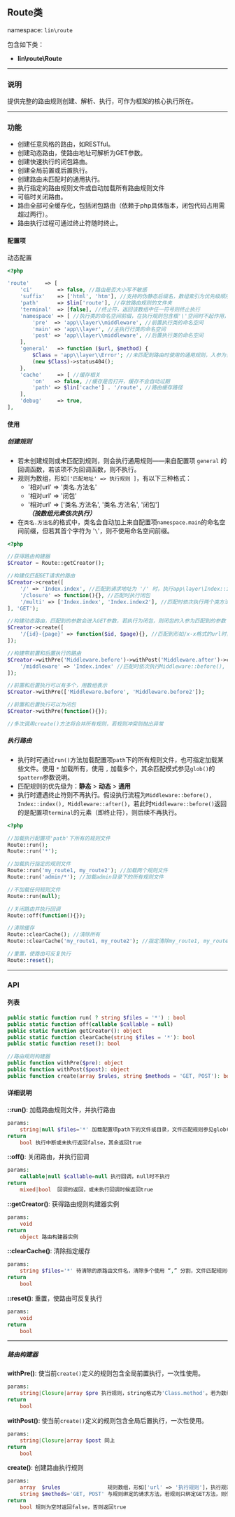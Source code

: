 Route类
----
namespace: `lin\route`

包含如下类：

* **lin\route\Route**

---

### 说明
提供完整的路由规则创建、解析、执行，可作为框架的核心执行所在。

---

### 功能

* 创建任意风格的路由，如RESTful。
* 创建动态路由，使路由地址可解析为GET参数。
* 创建快速执行的闭包路由。
* 创建全局前置或后置执行。
* 创建路由未匹配时的通用执行。
* 执行指定的路由规则文件或自动加载所有路由规则文件
* 可临时关闭路由。
* 路由全部可全缓存化，包括闭包路由（依赖于php具体版本，闭包代码占用需超过两行）。
* 路由执行过程可通过终止符随时终止。




#### 配置项

动态配置

~~~php
<?php

'route'     => [
    'ci'        => false, //路由是否大小写不敏感
    'suffix'    => ['html', 'htm'], //支持的伪静态后缀名，数组索引为优先级顺序
    'path'      => $lin['route'], //存放路由规则的文件夹
    'terminal'  => [false], //终止符，返回该数组中任一符号则终止执行
    'namespace' => [ //执行类的命名空间前缀，在执行规则包含根'\'空间时不起作用，如'\Class'
        'pre'  => 'app\\layer\\middleware', //前置执行类的命名空间
        'main' => 'app\\layer', //主执行行类的命名空间
        'post' => 'app\\layer\\middleware', //后置执行类的命名空间
    ],
    'general'   => function ($url, $method) {
        $Class = 'app\\layer\\Error'; //未匹配到路由时使用的通用规则，入参为当前请求url和method。若非回调则不执行
        (new $Class)->status404();
    },
    'cache'     => [ //缓存相关
        'on'   => false, //缓存是否打开，缓存不会自动过期
        'path' => $lin['cache'] . '/route', //路由缓存路径
    ],
    'debug'     => true,
],
~~~

#### 使用

##### 创建规则
* 若未创建规则或未匹配到规则，则会执行通用规则——来自配置项 `general` 的回调函数，若该项不为回调函数，则不执行。
* 规则为数组，形如`['匹配地址' => 执行规则 ]`，有以下三种格式：
    * '相对url' => '类名.方法名'
    * '相对url' => '闭包'
    * '相对url' => ['类名.方法名', '类名.方法名', '闭包'] ***（按数组元素依次执行）***
* 在`类名.方法名`的格式中，类名会自动加上来自配置项`namespace.main`的命名空间前缀，但若其首个字符为 '`\`'，则不使用命名空间前缀。
~~~php
<?php

//获得路由构建器
$Creator = Route::getCreator();

//构建仅匹配GET请求的路由
$Creator->create([
    '/' => 'Index.index', //匹配到请求地址为 '/' 时，执行app\layer\Index::index()
    '/closure' => function(){}, //匹配时执行闭包
    '/multi' => ['Index.index', 'Index.index2'], //匹配时依次执行两个类方法
], 'GET');

//构建动态路由，匹配到的参数会进入GET参数，若执行为闭包，则闭包的入参为匹配到的参数
$Creator->create([
    '/{id}-{page}' => function($id, $page){}, //匹配到形如/x-x格式的url时，将其解析为$_GET['id']和$_GET['page']参数，并执行闭包，闭包的入参为这两者
]);

//构建带前置和后置执行的路由
$Creator->withPre('Middleware.before')->withPost('Middleware.after')->create([
    '/middleware' => 'Index.index' //匹配时依次执行Middleware::before(), Index::index(), Middleware::after()
]);

//前置和后置执行可以有多个，用数组表示
$Creator->withPre(['Middleware.before', 'Middleware.before2']);

//前置和后置执行可以为闭包
$Creator->withPre(function(){});

//多次调用create()方法将合并所有规则，若规则冲突则抛出异常
~~~

##### 执行路由
* 执行时可通过`run()`方法加载配置项`path`下的所有规则文件，也可指定加载某些文件。使用 `*` 加载所有，使用 `,` 加载多个，其余匹配模式参见`glob()`的`$pattern`参数说明。
* 匹配规则的优先级为：**静态** > **动态** > **通用**
* 执行时遭遇终止符则不再执行。假设执行流程为`Middleware::before(), Index::index(), Middleware::after()`，若此时`Middleware::before()`返回的是配置项`terminal`的元素（即终止符），则后续不再执行。

~~~php
<?php

//加载执行配置项'path'下所有的规则文件
Route::run();
Route::run('*');

//加载执行指定的规则文件
Route::run('my_route1, my_route2'); //加载两个规则文件
Route::run('admin/*'); //加载admin目录下的所有规则文件

//不加载任何规则文件
Route::run(null);

//关闭路由并执行回调
Route::off(function(){});

//清除缓存
Route::clearCache(); //清除所有
Route::clearCache('my_route1, my_route2'); //指定清除my_route1, my_route2两个缓存

//重置，使路由可反复执行
Route::reset();

~~~
---


### API

#### 列表

~~~php
public static function run( ? string $files = '*') : bool
public static function off(callable $callable = null)
public static function getCreator(): object
public static function clearCache(string $files = '*'): bool
public static function reset(): bool

//路由规则构建器
public function withPre($pre): object
public function withPost($post): object
public function create(array $rules, string $methods = 'GET, POST'): bool
~~~

#### 详细说明

**::run()**: 加载路由规则文件，并执行路由
```php
params:
    string|null $files='*' 加载配置项path下的文件或目录，文件匹配规则参见glob()函数$pattern参数说明，加载多个使用 “,” 分割，null则不加载。
return
    bool 执行中断或未执行返回false，其余返回true
```

**::off()**: 关闭路由，并执行回调
```php
params:
    callable|null $callable=null 执行回调，null时不执行
return
    mixed|bool  回调的返回，或未执行回调时候返回true
```

**::getCreator()**: 获得路由规则构建器实例
```php
params:
    void
return
    object 路由构建器实例
```

**::clearCache()**: 清除指定缓存
```php
params:
    string $files='*' 待清除的原路由文件名，清除多个使用 “,” 分割，文件匹配规则参见glob()函数$pattern参数说明。
return
    bool
```

**::reset()**: 重置，使路由可反复执行
```php
params:
    void
return
    bool
```
----

##### 路由构建器

**withPre()**: 使当前`create()`定义的规则包含全局前置执行，一次性使用。
```php
params:
    string|Closure|array $pre 执行规则，string格式为'Class.method'。若为数组，则按数组元素依次执行，元素格式为string或Closure
return
    bool
```

**withPost()**: 使当前`create()`定义的规则包含全局后置执行，一次性使用。
```php
params:
    string|Closure|array $post 同上
return
    bool
```

**create()**: 创建路由执行规则
```php
params:
    array  $rules               规则数组，形如['url' => '执行规则']，执行规则格式见上诉
    string $methods='GET, POST' 与规则绑定的请求方法，若规则只绑定GET方法，则使用POST请求同一地址不会被匹配
return
    bool 规则为空时返回false，否则返回true
```